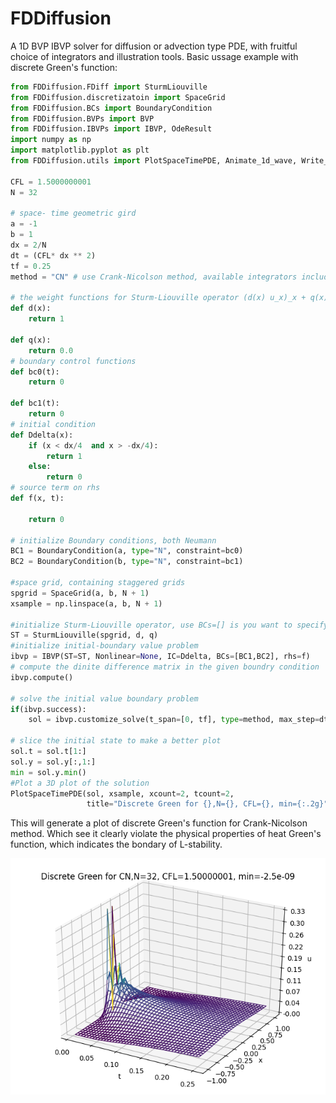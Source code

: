 # FDDiffusion
A 1D BVP IBVP solver for diffusion or advection type PDE, with fruitful choice of integrators and illustration tools.
Basic ussage example with discrete Green's function:

```python
from FDDiffusion.FDiff import SturmLiouville
from FDDiffusion.discretizatoin import SpaceGrid
from FDDiffusion.BCs import BoundaryCondition
from FDDiffusion.BVPs import BVP
from FDDiffusion.IBVPs import IBVP, OdeResult
import numpy as np
import matplotlib.pyplot as plt
from FDDiffusion.utils import PlotSpaceTimePDE, Animate_1d_wave, Write_sol_json, Read_sol_json

CFL = 1.5000000001
N = 32

# space- time geometric gird
a = -1
b = 1
dx = 2/N
dt = (CFL* dx ** 2)
tf = 0.25
method = "CN" # use Crank-Nicolson method, available integrators include Ralston, SBDF2 and all stadrad integrators in scipy

# the weight functions for Sturm-Liouville operator (d(x) u_x)_x + q(x) u
def d(x):
    return 1

def q(x):
    return 0.0
# boundary control functions
def bc0(t):
    return 0

def bc1(t):
    return 0
# initial condition
def Ddelta(x):
    if (x < dx/4  and x > -dx/4):
        return 1
    else:
        return 0
# source term on rhs
def f(x, t):

    return 0

# initialize Boundary conditions, both Neumann
BC1 = BoundaryCondition(a, type="N", constraint=bc0)
BC2 = BoundaryCondition(b, type="N", constraint=bc1)

#space grid, containing staggered grids
spgrid = SpaceGrid(a, b, N + 1)
xsample = np.linspace(a, b, N + 1)

#initialize Sturm-Liouville operator, use BCs=[] is you want to specify periodic boundary condition
ST = SturmLiouville(spgrid, d, q)
#initialize initial-boundary value problem
ibvp = IBVP(ST=ST, Nonlinear=None, IC=Ddelta, BCs=[BC1,BC2], rhs=f)
# compute the dinite difference matrix in the given boundry condition
ibvp.compute()

# solve the initial value boundary problem
if(ibvp.success):
    sol = ibvp.customize_solve(t_span=[0, tf], type=method, max_step=dt)

# slice the initial state to make a better plot
sol.t = sol.t[1:]
sol.y = sol.y[:,1:]
min = sol.y.min()
#Plot a 3D plot of the solution
PlotSpaceTimePDE(sol, xsample, xcount=2, tcount=2,
                 title="Discrete Green for {},N={}, CFL={}, min={:.2g}".format(method,N, CFL,min))
```
This will generate a plot of discrete Green's function for Crank-Nicolson method. Which see it clearly violate the physical properties of heat Green's function,  which indicates the bondary of L-stability.

![Image of Discrete Green's Function](https://github.com/ldXiao/FDDiffusion/blob/master/data/DGreen_32CFL600001.png)
